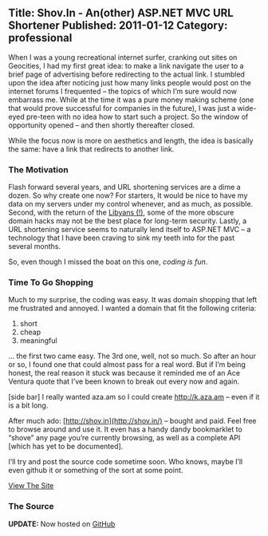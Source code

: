 ﻿Title: Shov.In - An(other) ASP.NET MVC URL Shortener
Published: 2011-01-12
Category: professional
---
When I was a young recreational internet surfer, cranking out sites on Geocities, I had my first great idea: to make a link navigate the user to a brief page of advertising before redirecting to the actual link. I stumbled upon the idea after noticing just how many links people would post on the internet forums I frequented – the topics of which I’m sure would now embarrass me. While at the time it was a pure money making scheme (one that would prove successful for companies in the future), I was just a wide-eyed pre-teen with no idea how to start such a project. So the window of opportunity opened – and then shortly thereafter closed.

While the focus now is more on aesthetics and length, the idea is basically the same: have a link that redirects to another link.

### The Motivation

Flash forward several years, and URL shortening services are a dime a dozen. So why create one now? For starters, It would be nice to have my data on my servers under my control whenever, and as much, as possible. Second, with the return of the [Libyans (!)](http://gizmodo.com/5656971/url-shorteners-in-peril-as-libyan-government-seizes-ly-domain), some of the more obscure domain hacks may not be the best place for long-term security. Lastly, a URL shortening service seems to naturally lend itself to ASP.NET MVC – a technology that I have been craving to sink my teeth into for the past several months.

So, even though I missed the boat on this one, _coding is fun_.

### Time To Go Shopping

Much to my surprise, the coding was easy. It was domain shopping that left me frustrated and annoyed. I wanted a domain that fit the following criteria:

1. short
2. cheap
3. meaningful

… the first two came easy. The 3rd one, well, not so much. So after an hour or so, I found one that could almost pass for a real word. But if I’m being honest, the real reason it stuck was because it reminded me of an Ace Ventura quote that I’ve been known to break out every now and again.

[side bar] I really wanted aza.am so I could create http://k.aza.am – even if it is a bit long.

After much ado: [http://shov.in](http://shov.in/) – bought and paid. Feel free to browse around and use it. It even has a handy dandy bookmarklet to “shove” any page you’re currently browsing, as well as a complete API [which has yet to be documented].

I’ll try and post the source code sometime soon. Who knows, maybe I’ll even github it or something of the sort at some point.

<a href="http://shov.in/" class="highlight">View The Site</a>

### The Source

**UPDATE:** Now hosted on [GitHub](https://github.com/dochoffiday/shov.in)
